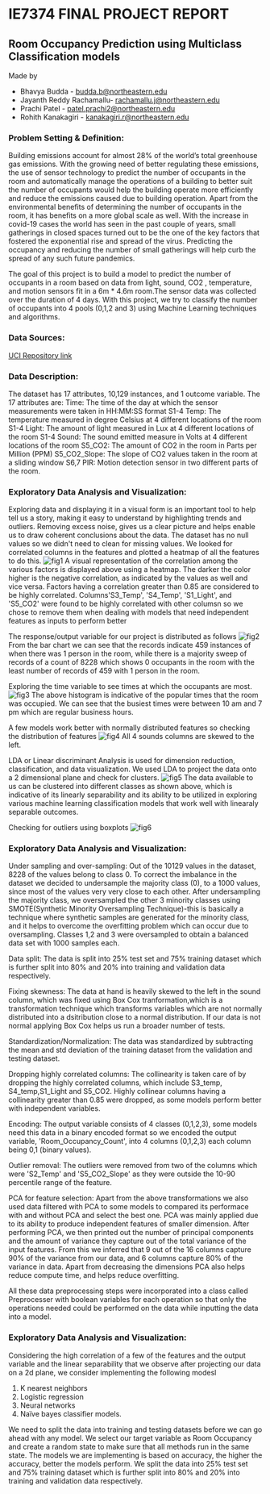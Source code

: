# IE7374 FINAL PROJECT REPORT
## Room Occupancy Prediction using Multiclass Classification models
Made by 
* Bhavya Budda - [budda.b@northeastern.edu](budda.b@northeastern.edu)
* Jayanth Reddy Rachamallu- [rachamallu.j@northeastern.edu](rachamallu.j@northeastern.edu)
* Prachi Patel - [patel.prachi2@northeastern.edu](patel.prachi2@northeastern.edu)
* Rohith Kanakagiri - [kanakagiri.r@northeastern.edu](kanakagiri.r@northeastern.edu)

### Problem Setting & Definition:
Building emissions account for almost 28% of the world’s total greenhouse gas emissions. With the growing need of better regulating these emissions, the use of sensor technology to predict the number of occupants in the room and automatically manage the operations of a building to better suit the number of occupants would help the building operate more efficiently and reduce the emissions caused due to building operation. Apart from the environmental benefits of determining the number of occupants in the room, it has benefits on a more global scale as well. With the increase in covid-19 cases the world has seen in the past couple of years, small gatherings in closed spaces turned out to be the one of the key factors that fostered the exponential rise and spread of the virus. Predicting the occupancy and reducing the number of small gatherings will help curb the spread of any such future pandemics. 

The goal of this project is to build a model to predict the number of occupants in a room based on data from light, sound, CO2 , temperature, and motion sensors fit in a 6m * 4.6m room.The sensor data was collected over the duration of 4 days. With this project, we try to classify the number of occupants into 4 pools (0,1,2 and 3) using Machine Learning techniques and algorithms.

### Data Sources:
[UCI Repository link](https://archive.ics.uci.edu/ml/datasets/Room+Occupancy+Estimation) 

### Data Description:
The dataset has 17 attributes, 10,129 instances, and 1 outcome variable. 
The 17 attributes are:
Time: The time of the day at which the sensor measurements were taken in HH:MM:SS format 
S1-4 Temp: The temperature measured in degree Celsius at 4 different locations of the room 
S1-4 Light: The amount of light measured in Lux at 4 different locations of the room S1-4
Sound: The sound emitted measure in Volts at 4 different locations of the room
S5_CO2: The amount of CO2 in the room in Parts per Million (PPM)
S5_CO2_Slope: The slope of CO2 values taken in the room at a sliding window
S6,7 PIR: Motion detection sensor in two different parts of the room.

### Exploratory Data Analysis and Visualization:
Exploring data and displaying it in a visual form is an important tool to help tell us a story, making it easy to understand by highlighting trends and outliers. Removing excess noise, gives us a clear picture and helps enable us to draw coherent conclusions about the data. The dataset has no null values so we didn't need to clean for missing values.
We looked for correlated columns in the features and plotted a heatmap of all the features to do this.
![fig1](https://github.com/ROH1TH/MLProject/blob/main/heatmap.png)
A visual representation of the correlation among the various factors is displayed above using a heatmap. The darker the color higher is the negative correlation, as indicated by the values as well and vice versa. Factors having a correlation greater than 0.85 are considered to be highly correlated. Columns'S3_Temp', 'S4_Temp', 'S1_Light', and 'S5_CO2' were found to be highly correlated with other columsn so we chose to remove them when dealing with models that need independent features  as inputs to perform better

The response/output variable for our project is distributed as follows
![fig2](https://github.com/ROH1TH/MLProject/blob/main/Imbalance%20plot.png)
From the bar chart we can see that the records indicate 459 instances of when there was 1 person in the room, while there is a majority sweep of records of a count of 8228 which shows 0 occupants in the room with the least number of records of 459 with 1 person in the room.

Exploring the time variable to see times at which the occupants are most.
![fig3](https://github.com/ROH1TH/MLProject/blob/main/time.png)
The above histogram is indicative of the popular times that the room was occupied. We can see that the busiest times were between 10 am and 7 pm which are regular business hours.

A few models work better with normally distributed features so checking the distribution of features
![fig4](https://github.com/ROH1TH/MLProject/blob/main/skewness.png)
All 4 sounds columns are skewed to the left.

LDA or Linear discriminant Analysis is used for dimension reduction, classification, and data visualization. We used LDA to project the data onto a 2 dimensional plane and check for clusters.
![fig5](https://github.com/ROH1TH/MLProject/blob/main/lda%20clusters.png)
The data available to us can be clustered into different classes as shown above, which is indicative of its linearly separability and its ability to be utilized in exploring various machine learning classification models that work well with linearaly separable outcomes.

Checking for outliers using boxplots
![fig6](https://github.com/ROH1TH/MLProject/blob/main/outliers.jpg)

### Exploratory Data Analysis and Visualization:
Under sampling and over-sampling:
Out of the 10129 values in the dataset, 8228 of the values belong to class 0. To correct the imbalance in the dataset we decided to undersample the majority class (0), to a 1000 values, since most of the values very very close to each other. After undersampling the majority class, we oversampled the other 3 minority classes using SMOTE(Synthetic Minority Oversampling Technique)-this is basically a technique where synthetic samples are generated for the minority class, and it helps to overcome the overfitting problem which can occur due to oversampling. Classes 1,2 and 3 were oversampled to obtain a balanced data set with 1000 samples each. 

Data split:
The data is split into 25% test set and 75% training dataset which is further split into 80%
and 20% into training and validation data respectively.

Fixing skewness:
The data at hand is heavily skewed to the left in the sound column, which was fixed using Box Cox tranformation,which is a transformation technique which transforms variables which are not normally distributed into a dsitribution close to a normal distribution. If our data is not normal applying Box Cox helps us run a broader number of tests.

Standardization/Normalization:
The data was standardized by subtracting the mean and std deviation of the training dataset from the validation and testing dataset.

Dropping highly correlated columns:
The collinearity is taken care of by dropping the highly correlated columns, which include S3_temp, S4_temp,S1_Light and S5_CO2. Highly collinear columns having a collinearity greater than 0.85 were dropped, as some models perform better with independent variables.

Encoding:
The output variable consists of 4 classes (0,1,2,3), some models need this data in a binary encoded format so we encoded the output variable, 'Room_Occupancy_Count', into 4 columns (0,1,2,3) each column being 0,1 (binary values).

Outlier removal:
The outliers were removed from two of the columns which were 'S2_Temp' and 'S5_CO2_Slope' as they were outside the 10-90 percentile range of the feature.

PCA for feature selection:
Apart from the above transformations we also used data filtered with PCA to some models to compared its performace with and without PCA and select the best one. PCA was mainly applied due to its ability to produce independent features of smaller dimension. After performing PCA, we then printed out the number of principal components and the amount of variance they capture out of the total variance of the input features. From this we inferred that 9 out of the 16 columns capture 90% of the variance from our data, and 6 columns capture 80% of the variance in data. Apart from decreasing the dimensions PCA also helps reduce compute time, and helps reduce overfitting.

All these data preprocessing steps were incorporated into a class called Preprocesser with boolean variables for each operation so that only the operations needed could be performed on the data while inputting the data into a model.

### Exploratory Data Analysis and Visualization:
Considering the high correlation of a few of the features and the output variable and the linear separability that we observe after projecting our data on a 2d plane, we consider implementing the following modesl
1. K nearest neighbors
2. Logistic regression
3. Neural networks
4. Naïve bayes classifier models.

We need to split the data into training and testing datasets before we can go ahead with any model. We select our target variable as Room Occupancy and create a random state to make sure that all methods run in the same state. The models we are implementing is based on accuracy, the higher the accuracy, better the models perform. We split the data into 25% test set and 75% training dataset which is further split into 80% and 20% into training and validation data respectively. 

#### 